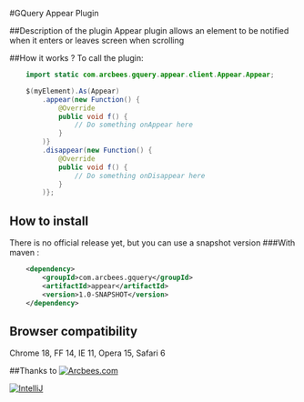 #GQuery Appear Plugin

##Description of the plugin
Appear plugin allows an element to be notified when it enters or leaves screen when scrolling

##How it works ?
To call the plugin:

```java
    import static com.arcbees.gquery.appear.client.Appear.Appear;

    $(myElement).As(Appear)
        .appear(new Function() {
            @Override
            public void f() {
                // Do something onAppear here
            }
        )}
        .disappear(new Function() {
            @Override
            public void f() {
                // Do something onDisappear here
            }
        )};
```

## How to install

There is no official release yet, but you can use a snapshot version
###With maven :
```xml
    <dependency>
        <groupId>com.arcbees.gquery</groupId>
        <artifactId>appear</artifactId>
        <version>1.0-SNAPSHOT</version>
    </dependency>
```

## Browser compatibility

   Chrome 18, FF 14, IE 11, Opera 15, Safari 6

##Thanks to
[![Arcbees.com](http://arcbees-ads.appspot.com/ad.png)](http://arcbees.com)

[![IntelliJ](https://lh6.googleusercontent.com/--QIIJfKrjSk/UJJ6X-UohII/AAAAAAAAAVM/cOW7EjnH778/s800/banner_IDEA.png)](http://www.jetbrains.com/idea/index.html)
